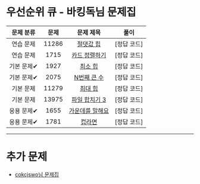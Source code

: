 # 우선순위 큐 - 바킹독님 문제집

| 문제 분류 | 문제 | 문제 제목 | 풀이 |
| :--: | :--: | :--: | :--: |
| 연습 문제 | 11286 | [절댓값 힙](https://www.acmicpc.net/problem/11286) | [정답 코드] |
| 연습 문제 | 1715 | [카드 정렬하기](https://www.acmicpc.net/problem/1715) | [정답 코드] |
| 기본 문제✔ | 1927 | [최소 힙](https://www.acmicpc.net/problem/1927) | [정답 코드] |
| 기본 문제✔ | 2075 | [N번째 큰 수](https://www.acmicpc.net/problem/2075) | [정답 코드] |
| 기본 문제 | 11279 | [최대 힙](https://www.acmicpc.net/problem/11279) | [정답 코드] |
| 기본 문제 | 13975 | [파일 합치기 3](https://www.acmicpc.net/problem/13975) | [정답 코드] |
| 응용 문제✔ | 1655 | [가운데를 말해요](https://www.acmicpc.net/problem/1655) | [정답 코드] | 
| 응용 문제✔ | 1781 | [컵라면](https://www.acmicpc.net/problem/1781) | [정답 코드] | 

---

# 추가 문제
- [cokcjswo님 문제집](https://www.acmicpc.net/workbook/view/1016)
